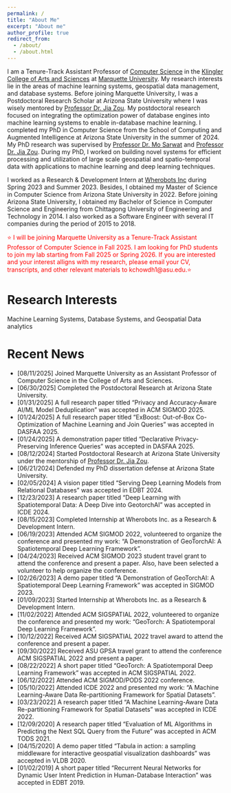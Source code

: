 ```yaml
---
permalink: /
title: "About Me"
excerpt: "About me"
author_profile: true
redirect_from: 
  - /about/
  - /about.html
---
```


I am a Tenure-Track Assistant Professor of [Computer Science](https://www.marquette.edu/computer-science/) in the [Klingler College of Arts and Sciences](https://www.marquette.edu/arts-sciences/) at [Marquette University](https://www.marquette.edu/). My research interests lie in the areas of machine learning systems, geospatial data management, and database systems. Before joining Marquette University, I was a Postdoctoral Research Scholar at Arizona State University where I was wisely mentored by [Professor Dr. Jia Zou](https://sites.google.com/view/jiazou-web/home). My postdoctoral research focused on integrating the optimization power of database engines into machine learning systems to enable in-database machine learning. I completed my PhD in Computer Science from the School of Computing and Augmented Intelligence at Arizona State University in the summer of 2024. My PhD research was supervised by [Professor Dr. Mo Sarwat](https://mosarwat.org/) and [Professor Dr. Jia Zou](https://sites.google.com/view/jiazou-web/home). During my PhD, I worked on building novel systems for efficient processing and utilization of large scale geospatial and spatio-temporal data with applications to machine learning and deep learning techniques.

I worked as a Research & Development Intern at [Wherobots Inc](https://wherobots.com/) during Spring 2023 and Summer 2023. Besides, I obtained my Master of Science in Computer Science from Arizona State University in 2022. Before joining Arizona State University, I obtained my Bachelor of Science in Computer Science and Engineering from Chittagong University of Engineering and Technology in 2014. I also worked as a Software Engineer with several IT companies during the period of 2015 to 2018.

<p style="color: red;">⭐ I will be joining Marquette University as a Tenure-Track Assistant Professor of Computer Science in Fall 2025. I am looking for PhD students to join my lab starting from Fall 2025 or Spring 2026. If you are interested and your interest alligns with my research, please email your CV, transcripts, and other relevant materials to kchowdh1@asu.edu.⭐</p>


Research Interests
======
Machine Learning Systems, Database Systems, and Geospatial Data analytics


Recent News
======
* [08/11/2025]  Joined Marquette University as an Assistant Professor of Computer Science in the College of Arts and Sciences.
* [06/30/2025]  Completed the Postdoctoral Research at Arizona State University.
* [01/31/2025]  A full research paper titled “Privacy and Accuracy-Aware AI/ML Model Deduplication” was accepted in ACM SIGMOD 2025.
* [01/24/2025]  A full research paper titled “ExBoost: Out-of-Box Co-Optimization of Machine Learning and Join Queries” was accepted in DASFAA 2025.
* [01/24/2025]  A demonstration paper titled “Declarative Privacy-Preserving Inference Queries” was accepted in DASFAA 2025.
* [08/12/2024]  Started Postdoctoral Research at Arizona State University under the mentorship of [Professor Dr. Jia Zou](https://sites.google.com/view/jiazou-web/home).
* [06/21/2024]  Defended my PhD dissertation defense at Arizona State University.
* [02/05/2024]  A vision paper titled “Serving Deep Learning Models from Relational Databases” was accepted in EDBT 2024.
* [12/23/2023]  A research paper titled “Deep Learning with Spatiotemporal Data: A Deep Dive into GeotorchAI” was accepted in ICDE 2024.
* [08/15/2023]  Completed Internship at Wherobots Inc. as a Research & Development Intern.
* [06/19/2023]  Attended ACM SIGMOD 2022, volunteered to organize the conference and presented my work: “A Demonstration of GeoTorchAI: A Spatiotemporal Deep Learning Framework”.
* [04/24/2023]  Received ACM SIGMOD 2023 student travel grant to attend the conference and present a paper. Also, have been selected a volunteer to help organize the conference.
* [02/26/2023]  A demo paper titled “A Demonstration of GeoTorchAI: A Spatiotemporal Deep Learning Framework” was accepted in SIGMOD 2023.
* [01/09/2023]  Started Internship at Wherobots Inc. as a Research & Development Intern.
* [11/02/2022]  Attended ACM SIGSPATIAL 2022, volunteered to organize the conference and presented my work: “GeoTorch: A Spatiotemporal Deep Learning Framework”.
* [10/12/2022]  Received ACM SIGSPATIAL 2022 travel award to attend the conference and present a paper.
* [09/30/2022]  Received ASU GPSA travel grant to attend the conference ACM SIGSPATIAL 2022 and present a paper.
* [08/22/2022]  A short paper titled “GeoTorch: A Spatiotemporal Deep Learning Framework” was accepted in ACM SIGSPATIAL 2022.
* [06/12/2022]  Attended ACM SIGMOD/PODS 2022 conference.
* [05/10/2022]  Attended ICDE 2022 and presented my work: “A Machine Learning-Aware Data Re-partitioning Framework for Spatial Datasets”.
* [03/23/2022]  A research paper titled “A Machine Learning-Aware Data Re-partitioning Framework for Spatial Datasets” was accepted in ICDE 2022.
* [12/09/2020]  A research paper titled “Evaluation of ML Algorithms in Predicting the Next SQL Query from the Future” was accepted in ACM TODS 2021.
* [04/15/2020]  A demo paper titled “Tabula in action: a sampling middleware for interactive geospatial visualization dashboards” was accepted in VLDB 2020.
* [01/02/2019]  A short paper titled “Recurrent Neural Networks for Dynamic User Intent Prediction in Human-Database Interaction” was accepted in EDBT 2019.

